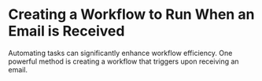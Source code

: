 # Creating a Workflow to Run When an Email is Received

Automating tasks can significantly enhance workflow efficiency. One powerful method is creating a workflow that triggers upon receiving an email.




